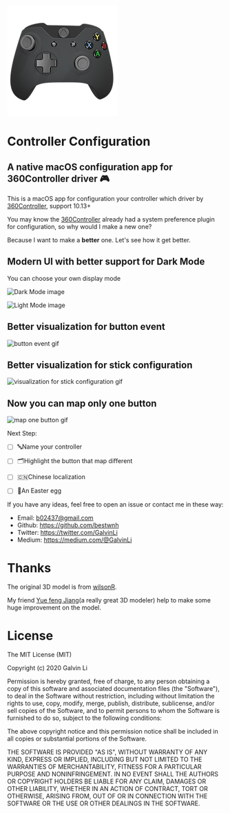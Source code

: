 ![GitHub Logo](/ControllerApp/Assets.xcassets/AppIcon.appiconset/256.png)
# Controller Configuration
## A native macOS configuration app for 360Controller driver 🎮

This is a macOS app for configuration your controller which driver by [360Controller](https://github.com/360Controller/360Controller), support 10.13+

You may know the [360Controller](https://github.com/360Controller/360Controller) already had a system preference plugin for configuration, so why would I make a new one?

Because I want to make a **better** one. Let's see how it get better.

## Modern UI with better support for Dark Mode
You can choose your own display mode

![Dark Mode image]()

![Light Mode image]()

## Better visualization for button event

![button event gif]()

## Better visualization for stick configuration

![visualization for stick configuration gif]()

## Now you can map only one button

![map one button gif]()


Next Step:
- [ ] 🔤Name your controller
- [ ] 🗂Highlight the button that map different
- [ ] 🇨🇳Chinese localization
- [ ] 🥚An Easter egg


If you have any ideas, feel free to open an issue or contact me in these way:
* Email: b02437@gmail.com
* Github: https://github.com/bestwnh
* Twitter: https://twitter.com/GalvinLi
* Medium: https://medium.com/@GalvinLi


# Thanks

The original 3D model is from [wilsonR](https://sketchfab.com/3d-models/xbox-controller-a8d4bbaecf004885bfd68fe79b0c2077).

My friend [Yue feng Jiang](https://www.artstation.com/cgwind)(a really great 3D modeler) help to make some huge improvement on the model.


# License

The MIT License (MIT)

Copyright (c) 2020 Galvin Li

Permission is hereby granted, free of charge, to any person obtaining a copy of this software and associated documentation files (the "Software"), to deal in the Software without restriction, including without limitation the rights to use, copy, modify, merge, publish, distribute, sublicense, and/or sell copies of the Software, and to permit persons to whom the Software is furnished to do so, subject to the following conditions:

The above copyright notice and this permission notice shall be included in all copies or substantial portions of the Software.

THE SOFTWARE IS PROVIDED "AS IS", WITHOUT WARRANTY OF ANY KIND, EXPRESS OR IMPLIED, INCLUDING BUT NOT LIMITED TO THE WARRANTIES OF MERCHANTABILITY, FITNESS FOR A PARTICULAR PURPOSE AND NONINFRINGEMENT. IN NO EVENT SHALL THE AUTHORS OR COPYRIGHT HOLDERS BE LIABLE FOR ANY CLAIM, DAMAGES OR OTHER LIABILITY, WHETHER IN AN ACTION OF CONTRACT, TORT OR OTHERWISE, ARISING FROM, OUT OF OR IN CONNECTION WITH THE SOFTWARE OR THE USE OR OTHER DEALINGS IN THE SOFTWARE.

